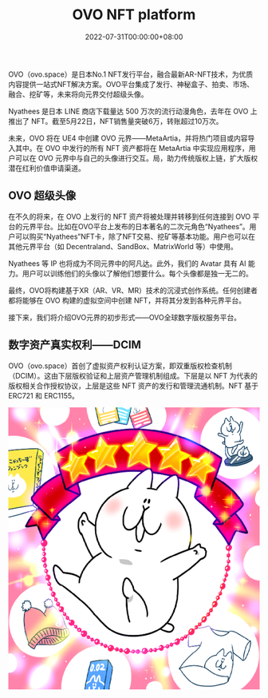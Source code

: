 ﻿---
title: "OVO NFT platform"
description: "OVO（ The Only Value Observation） is a digital copyright global service platform that focuses on digital copyright issuance, trading, derivative finance service"
date: 2022-07-31T00:00:00+08:00
lastmod: 2022-07-31T00:00:00+08:00
draft: false
authors: ["Metabd"]
featuredImage: "ovo-nft-platform.png"
tags: ["Marketplaces","OVO NFT platform"]
categories: ["nfts"]
nfts: ["Marketplaces"]
blockchain: ""
website: "https://ovobsc.ovo.space/"
twitter: "https://twitter.com/ovo__official"
discord: "https://discord.com/invite/AYVkjX5s3d"
telegram: "https://t.me/OVO_Official"
github: ""
youtube: ""
twitch: ""
facebook: ""
instagram: ""
reddit: ""
medium: ""
steam: ""
gitbook: ""
googleplay: ""
appstore: ""
status: "Live"
weight: 
lightgallery: true
toc: true
pinned: false
recommend: false
recommend1: false
---
OVO（ovo.space）是日本No.1 NFT发行平台，融合最新AR-NFT技术，为优质内容提供一站式NFT解决方案。OVO平台集成了发行、神秘盒子、拍卖、市场、融合、挖矿等，未来将向元界交付超级头像。

Nyathees 是日本 LINE 商店下载量达 500 万次的流行动漫角色，去年在 OVO 上推出了 NFT。截至5月22日，NFT销售量突破6万，转账超过10万次。

未来，OVO 将在 UE4 中创建 OVO 元界——MetaArtia，并将热门项目或内容导入其中。在 OVO 中发行的所有 NFT 资产都将在 MetaArtia 中实现应用程序，用户可以在 OVO 元界中与自己的头像进行交互。局，助力传统版权上链，扩大版权潜在红利价值申请渠道。

## OVO 超级头像

在不久的将来，在 OVO 上发行的 NFT 资产将被处理并转移到任何连接到 OVO 平台的元界平台。比如在OVO平台上发布的日本著名的二次元角色“Nyathees”。用户可以购买“Nyathees”NFT卡，除了NFT交易、挖矿等基本功能。用户也可以在其他元界平台（如 Decentraland、SandBox、MatrixWorld 等）中使用。

Nyathees 等 IP 也将成为不同元界中的阿凡达。此外，我们的 Avatar 具有 AI 能力。用户可以训练他们的头像以了解他们想要什么。每个头像都是独一无二的。

最终，OVO将构建基于XR（AR、VR、MR）技术的沉浸式创作系统。任何创建者都将能够在 OVO 构建的虚拟空间中创建 NFT，并将其分发到各种元界平台。

接下来，我们将介绍OVO元界的初步形式——OVO全球数字版权服务平台。

## 数字资产真实权利——DCIM

OVO（ovo.space）首创了虚拟资产权利认证方案，即双重版权检查机制（DCIM）。这由下层版权验证和上层资产管理机制组成。下层是以 NFT 为代表的版权相关合作授权协议，上层是这些 NFT 资产的发行和管理流通机制。NFT 基于 ERC721 和 ERC1155。

![0709669](imag666666e.png)